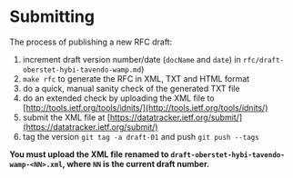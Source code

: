 # Submitting

The process of publishing a new RFC draft:

1. increment draft version number/date (`docName` and `date`) in `rfc/draft-oberstet-hybi-tavendo-wamp.md`)
2. `make rfc` to generate the RFC in XML, TXT and HTML format
3. do a quick, manual sanity check of the generated TXT file
4. do an extended check by uploading the XML file to [http://tools.ietf.org/tools/idnits/](http://tools.ietf.org/tools/idnits/)
5. submit the XML file at [https://datatracker.ietf.org/submit/](https://datatracker.ietf.org/submit/)
6. tag the version `git tag -a draft-01` and push `git push --tags`

**You must upload the XML file renamed to `draft-oberstet-hybi-tavendo-wamp-<NN>.xml`, where `NN` is the current draft number.**
